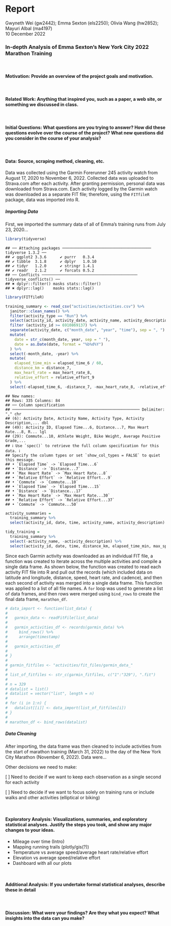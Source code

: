 Report
================
Gwyneth Wei (gw2442); Emma Sexton (els2250); Olivia Wang (hw2852);
Mayuri Albal (ma4197) <br>
10 December 2022

### In-depth Analysis of Emma Sexton’s New York City 2022 Marathon Training

<br/>

#### Motivation: Provide an overview of the project goals and motivation.

<br/>

#### Related Work: Anything that inspired you, such as a paper, a web site, or something we discussed in class.

<br/>

#### Initial Questions: What questions are you trying to answer? How did these questions evolve over the course of the project? What new questions did you consider in the course of your analysis?

<br/>

#### Data: Source, scraping method, cleaning, etc.

Data was collected using the Garmin Forerunner 245 activity watch from
August 17, 2020 to November 6, 2022. Collected data was uploaded to
Strava.com after each activity. After granting permission, personal data
was downloaded from Strava.com. Each activity logged by the Garmin watch
was downloaded as a separate FIT file; therefore, using the `FITfileR`
package, data was imported into R.

##### *Importing Data*

First, we imported the summary data of all of Emma’s training runs from
July 23, 2020…

``` r
library(tidyverse)
```

    ## ── Attaching packages ─────────────────────────────────────── tidyverse 1.3.2 ──
    ## ✔ ggplot2 3.3.6      ✔ purrr   0.3.4 
    ## ✔ tibble  3.1.8      ✔ dplyr   1.0.10
    ## ✔ tidyr   1.2.0      ✔ stringr 1.4.1 
    ## ✔ readr   2.1.2      ✔ forcats 0.5.2 
    ## ── Conflicts ────────────────────────────────────────── tidyverse_conflicts() ──
    ## ✖ dplyr::filter() masks stats::filter()
    ## ✖ dplyr::lag()    masks stats::lag()

``` r
library(FITfileR)
```

``` r
training_summary <- read_csv("activities/activities.csv") %>% 
  janitor::clean_names() %>%
  filter(activity_type == "Run") %>%
  select(activity_id, activity_date, activity_name, activity_description, elapsed_time_6, distance_7, max_heart_rate_8, relative_effort_9, max_speed, average_speed, elevation_gain, elevation_loss, max_grade, average_grade, max_cadence, average_cadence, average_heart_rate, calories, weather_temperature, dewpoint, humidity, wind_speed) %>%
  filter (activity_id >= 6910869137) %>%
  separate(activity_date, c("month_date", "year", "time"), sep = ", ") %>%
  mutate(
    date = str_c(month_date, year, sep = " "),
    date = as.Date(date, format = "%b%d%Y")
  ) %>%
  select(-month_date, -year) %>%
  mutate(
    elapsed_time_min = elapsed_time_6 / 60,
    distance_km = distance_7,
    max_heart_rate = max_heart_rate_8,
    relative_effort = relative_effort_9
  ) %>%
  select(-elapsed_time_6, -distance_7, -max_heart_rate_8, -relative_effort_9)
```

    ## New names:
    ## Rows: 335 Columns: 84
    ## ── Column specification
    ## ──────────────────────────────────────────────────────── Delimiter: "," chr
    ## (6): Activity Date, Activity Name, Activity Type, Activity Description,... dbl
    ## (49): Activity ID, Elapsed Time...6, Distance...7, Max Heart Rate...8, R... lgl
    ## (29): Commute...10, Athlete Weight, Bike Weight, Average Positive Grade,...
    ## ℹ Use `spec()` to retrieve the full column specification for this data. ℹ
    ## Specify the column types or set `show_col_types = FALSE` to quiet this message.
    ## • `Elapsed Time` -> `Elapsed Time...6`
    ## • `Distance` -> `Distance...7`
    ## • `Max Heart Rate` -> `Max Heart Rate...8`
    ## • `Relative Effort` -> `Relative Effort...9`
    ## • `Commute` -> `Commute...10`
    ## • `Elapsed Time` -> `Elapsed Time...15`
    ## • `Distance` -> `Distance...17`
    ## • `Max Heart Rate` -> `Max Heart Rate...30`
    ## • `Relative Effort` -> `Relative Effort...37`
    ## • `Commute` -> `Commute...50`

``` r
activity_summaries =
  training_summary %>%
  select(activity_id, date, time, activity_name, activity_description)

tidy_training = 
  training_summary %>%
  select(-activity_name, -activity_description) %>%
  select(activity_id, date, time, distance_km, elapsed_time_min, max_speed, average_speed, max_heart_rate, average_heart_rate, relative_effort, everything())
```

Since each Garmin activity was downloaded as an individual FIT file, a
function was created to iterate across the multiple activities and
compile a single data frame. As shown below, the function was created to
read each activity FIT file into R and pull out the records (which
included data on latitude and longitude, distance, speed, heart rate,
and cadence), and then each second of activity was merged into a single
data frame. This function was applied to a list of all file names. A
`for` loop was used to generate a list of data frames, and then rows
were merged using `bind_rows` to create the final data frame,
`marathon_df`.

``` r
# data_import <- function(list_data) {
# 
#   garmin_data <- readFitFile(list_data)
# 
#   garmin_activities_df <- records(garmin_data) %>%
#     bind_rows() %>%
#     arrange(timestamp)
# 
#   garmin_activities_df
# 
# }
# 
# garmin_fitfiles <- "activities/fit_files/garmin_data_"
# 
# list_of_fitfiles <- str_c(garmin_fitfiles, c("1":"329"), ".fit")
# 
# n = 329
# datalist = list()
# datalist = vector("list", length = n)
# 
# for (i in 1:n) {
#   datalist[[i]] <- data_import(list_of_fitfiles[i])
# }
# 
# marathon_df <- bind_rows(datalist)
```

##### *Data Cleaning*

After importing, the data frame was then cleaned to include activities
from the start of marathon training (March 31, 2022) to the day of the
New York City Marathon (November 6, 2022). Data were…

Other decisions we need to make:

\[ \] Need to decide if we want to keep each observation as a single
second for each activity

\[ \] Need to decide if we want to focus solely on training runs or
include walks and other activities (elliptical or biking)

<br/>

#### Exploratory Analysis: Visualizations, summaries, and exploratory statistical analyses. Justify the steps you took, and show any major changes to your ideas.

-   Mileage over time (Intro)
-   Mapping running trails (plotly/gis(?))
-   Temperature vs average speed/average heart rate/relative effort
-   Elevation vs average speed/relative effort
-   Dashboard with all our plots

<br/>

#### Additional Analysis: If you undertake formal statistical analyses, describe these in detail

<br/>

#### Discussion: What were your findings? Are they what you expect? What insights into the data can you make?
